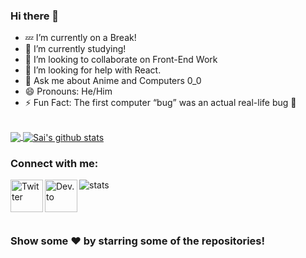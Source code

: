 ### Hi there 👋

- 💤 I’m currently on a Break!
- 📑 I’m currently studying!
- 👯 I’m looking to collaborate on Front-End Work
- 🤔 I’m looking for help with React.
- 💬 Ask me about Anime and Computers 0_0
- 😄 Pronouns: He/Him
- ⚡ Fun Fact: The first computer “bug” was an actual real-life bug 🐛
<br>

<a href="https://github.com/whitedevil-glitch">
  <img align="center" src="https://github-readme-stats.vercel.app/api/top-langs/?username=whitedevil-glitch&theme=dracula&line_langs_below=1" />
</a>
<a href="https://github.com/whitedevil-glitch">
 <img align="center" src="https://github-readme-stats.vercel.app/api?username=whitedevil-glitch&show_icons=true&theme=dracula&line_height=27" alt="Sai's github stats"/>
</a>

### Connect with me:


[<img align="left" alt=" Twitter" width="52px" src="https://cdn.jsdelivr.net/npm/simple-icons@v3/icons/twitter.svg" />][twitter]
[<img align="left" alt=" Dev.to" width="52px" src="https://simpleicons.org/icons/devdotto.svg" />][DEV]


![stats](https://komarev.com/ghpvc/?username=whitedevil-glitch&color=blueviolet)

<br>
<br>

### Show some ❤️ by starring some of the repositories!

[twitter]: https://twitter.com/SaiShankar28
[DEV]: https://dev.to/saishankar


